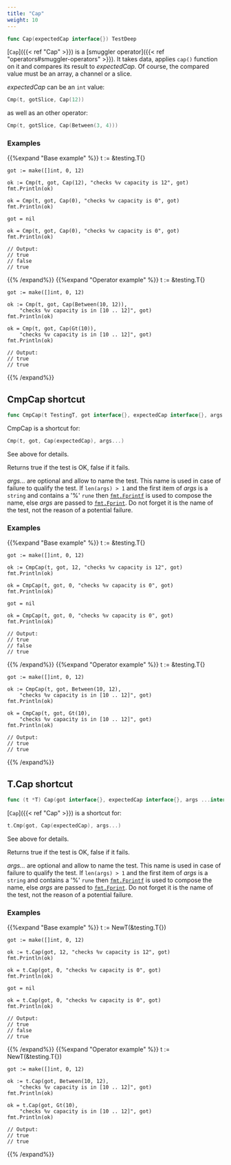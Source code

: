 ```yaml
---
title: "Cap"
weight: 10
---
```


```go
func Cap(expectedCap interface{}) TestDeep
```

[`Cap`]({{< ref "Cap" >}}) is a [smuggler operator]({{< ref "operators#smuggler-operators" >}}). It takes data, applies `cap()` function
on it and compares its result to *expectedCap*. Of course, the
compared value must be an array, a channel or a slice.

*expectedCap* can be an `int` value:
```go
Cmp(t, gotSlice, Cap(12))
```
as well as an other operator:
```go
Cmp(t, gotSlice, Cap(Between(3, 4)))
```


### Examples

{{%expand "Base example" %}}	t := &testing.T{}

	got := make([]int, 0, 12)

	ok := Cmp(t, got, Cap(12), "checks %v capacity is 12", got)
	fmt.Println(ok)

	ok = Cmp(t, got, Cap(0), "checks %v capacity is 0", got)
	fmt.Println(ok)

	got = nil

	ok = Cmp(t, got, Cap(0), "checks %v capacity is 0", got)
	fmt.Println(ok)

	// Output:
	// true
	// false
	// true
{{% /expand%}}
{{%expand "Operator example" %}}	t := &testing.T{}

	got := make([]int, 0, 12)

	ok := Cmp(t, got, Cap(Between(10, 12)),
		"checks %v capacity is in [10 .. 12]", got)
	fmt.Println(ok)

	ok = Cmp(t, got, Cap(Gt(10)),
		"checks %v capacity is in [10 .. 12]", got)
	fmt.Println(ok)

	// Output:
	// true
	// true
{{% /expand%}}
## CmpCap shortcut

```go
func CmpCap(t TestingT, got interface{}, expectedCap interface{}, args ...interface{}) bool
```

CmpCap is a shortcut for:

```go
Cmp(t, got, Cap(expectedCap), args...)
```

See above for details.

Returns true if the test is OK, false if it fails.

*args...* are optional and allow to name the test. This name is
used in case of failure to qualify the test. If `len(args) > 1` and
the first item of *args* is a `string` and contains a '%' `rune` then
[`fmt.Fprintf`](https://golang.org/pkg/fmt/#Fprintf) is used to compose the name, else *args* are passed to
[`fmt.Fprint`](https://golang.org/pkg/fmt/#Fprint). Do not forget it is the name of the test, not the
reason of a potential failure.


### Examples

{{%expand "Base example" %}}	t := &testing.T{}

	got := make([]int, 0, 12)

	ok := CmpCap(t, got, 12, "checks %v capacity is 12", got)
	fmt.Println(ok)

	ok = CmpCap(t, got, 0, "checks %v capacity is 0", got)
	fmt.Println(ok)

	got = nil

	ok = CmpCap(t, got, 0, "checks %v capacity is 0", got)
	fmt.Println(ok)

	// Output:
	// true
	// false
	// true
{{% /expand%}}
{{%expand "Operator example" %}}	t := &testing.T{}

	got := make([]int, 0, 12)

	ok := CmpCap(t, got, Between(10, 12),
		"checks %v capacity is in [10 .. 12]", got)
	fmt.Println(ok)

	ok = CmpCap(t, got, Gt(10),
		"checks %v capacity is in [10 .. 12]", got)
	fmt.Println(ok)

	// Output:
	// true
	// true
{{% /expand%}}
## T.Cap shortcut

```go
func (t *T) Cap(got interface{}, expectedCap interface{}, args ...interface{}) bool
```

[`Cap`]({{< ref "Cap" >}}) is a shortcut for:

```go
t.Cmp(got, Cap(expectedCap), args...)
```

See above for details.

Returns true if the test is OK, false if it fails.

*args...* are optional and allow to name the test. This name is
used in case of failure to qualify the test. If `len(args) > 1` and
the first item of *args* is a `string` and contains a '%' `rune` then
[`fmt.Fprintf`](https://golang.org/pkg/fmt/#Fprintf) is used to compose the name, else *args* are passed to
[`fmt.Fprint`](https://golang.org/pkg/fmt/#Fprint). Do not forget it is the name of the test, not the
reason of a potential failure.


### Examples

{{%expand "Base example" %}}	t := NewT(&testing.T{})

	got := make([]int, 0, 12)

	ok := t.Cap(got, 12, "checks %v capacity is 12", got)
	fmt.Println(ok)

	ok = t.Cap(got, 0, "checks %v capacity is 0", got)
	fmt.Println(ok)

	got = nil

	ok = t.Cap(got, 0, "checks %v capacity is 0", got)
	fmt.Println(ok)

	// Output:
	// true
	// false
	// true
{{% /expand%}}
{{%expand "Operator example" %}}	t := NewT(&testing.T{})

	got := make([]int, 0, 12)

	ok := t.Cap(got, Between(10, 12),
		"checks %v capacity is in [10 .. 12]", got)
	fmt.Println(ok)

	ok = t.Cap(got, Gt(10),
		"checks %v capacity is in [10 .. 12]", got)
	fmt.Println(ok)

	// Output:
	// true
	// true
{{% /expand%}}
